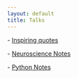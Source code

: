 ```yaml
---
layout: default
title: Talks
---
```

<!-- <a href="notes/ns/">Neuroscience</a> -->

<!-- <a href="notes/vis/">Visualization</a> -->

<!-- <h4 style="margin:0 10px 0;"></h4> -->


<!-- - [Neuroscine Notes](/notes/ns)
- [Data Visualization Codes in Python](/notes/vis.html)
- [Python Notes](/notes/python) -->


<p class="large-text">
  - <a href="/notes/quotes">Inspiring quotes</a>
</p>

<p class="large-text">
  - <a href="/notes/ns">Neuroscience Notes</a>
</p>

<p class="large-text">
  - <a href="/notes/python">Python Notes</a>
</p>

<!-- <p class="large-text">
  - <a href="/notes/vis.html">Data Visualization Codes in Python</a>
</p> -->

